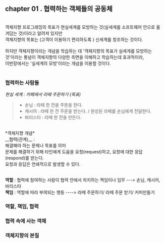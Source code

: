 ## chapter 01 . 협력하는 객체들의 공동체</br>
</br>
객체지향 프로그래밍의 목표가 현실세계를 모방하는 것(실세계를 소프트웨어 안으로 옮겨담는 것)이라고 알려져 있지만 </br>
객체지향의 목표는 (고객이 이용하기 편리하도록 ) 신세계를 창조하는 것이다. </br>
</br>
하지만 객체지향이라는 개념을 학습하는 데 '객체지향의 목표가 실세게를 모방하는 것'이라는 통념이 객체지향의 다양한 측면을 이해하고 학습하는데 효과적이라, </br>
이번장에서는 '실세계의 모방'이라는 개념을 이용할 것이다.
</br>
</br>

### 협력하는 사람들</br>
*현실 세계 : 카페에서 라떼 주문하기 (목표) </br>*
>  + 손님 : 라떼 한 잔을 주문을 한다.</br>
>  + 캐시어 : 라떼 한 잔 주문을 받는다. / 완성된 라떼를 손님에게 전달한다. </br>
>  + 바리스타 : 라떼 한 잔을 만든다. </br>
</br>
*객체지향 개념*</br>
__협력(관계)__ : </br>
해결해야 하는 문제나 목표를 의미</br>
문제를 해결하기 위해 타인에게 도움을 요청(request)하고, 요청에 대한 응답(respond)를 받는다.</br>
요청과 응답은 연쇄적으로 발생할 수 있다. </br> 
</br>
 
__역할__ : 협력에 참여하는 사람이 협력 안에서 차지하는 책임이나 임무 ---> 손님, 캐시어, 바리스타</br>
__책임__ : 역할에 따라 부여되는 행동 ----> 라떼 주문하기/ 라떼 주문 받기/ 커피만들기</br> 
### 역할, 책임, 협력</br>

### 협력 속에 사는 객체</br>

### 객체지향의 본질</br>





